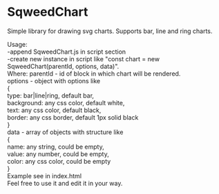 # SqweedChart
 Simple library for drawing svg charts.
 Supports bar, line and ring charts.

 Usage:  
 -append SqweedChart.js in script section  
 -create new instance in script like "const chart = new SqweedChart(parentId, options, data)".  
 Where: parentId - id of block in which chart will be rendered.  
 options - object with options like  
{  
    type: bar|line|ring, default bar,  
    background: any css color, default white,  
    text: any css color, default black,  
    border: any css border, default 1px solid black  
}  
data - array of objects with structure like  
{   
    name: any string, could be empty,  
    value: any number, could be empty,  
    color: any css color, could be empty  
}  
Example see in index.html  
Feel free to use it and edit it in your way.  